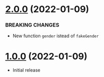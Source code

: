 <a name="2.0.0"></a>
# [2.0.0](https://github.com/faker-javascript/gender) (2022-01-09)

### BREAKING CHANGES

* New function `gender` istead of `fakeGender`

<a name="1.0.0"></a>
# [1.0.0](https://github.com/faker-javascript/gender) (2022-01-09)
* Initial release
